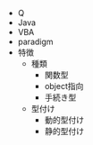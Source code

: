 - Q
- Java
- VBA
- paradigm
- 特徴
    - 種類
        - 関数型
        - object指向
        - 手続き型
    - 型付け
        - 動的型付け
        - 静的型付け